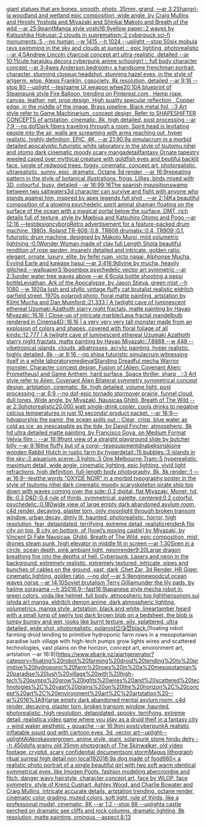 [giant statues that are bones, smooth, photo, 35mm, grand, —ar 3:2](https://www.ebank.nz/aiartgenerator?category=giant%20statues%20that%20are%20bones%2C%20smooth%2C%20photo%2C%2035mm%2C%20grand%2C%20%E2%80%94ar%203%3A2)[Shangri-la woodland and wetland,epic composition, wide angle, by Craig Mullins and Hiroshi Yoshida and Miyazaki and Shinkai Makoto and Breath of the wild --ar 25:9](https://www.ebank.nz/aiartgenerator?category=Shangri-la%20woodland%20and%20wetland%2Cepic%20composition%2C%20wide%20angle%2C%20by%20Craig%20Mullins%20and%20Hiroshi%20Yoshida%20and%20Miyazaki%20and%20Shinkai%20Makoto%20and%20Breath%20of%20the%20wild%20--ar%2025%3A9)[paint](https://www.ebank.nz/aiartgenerator?category=paint)[Manga style yoshi](https://www.ebank.nz/aiartgenerator?category=Manga%20style%20yoshi)[16:9](https://www.ebank.nz/aiartgenerator?category=16%3A9)[yellow paper::2 waves by Katsushika Hokusai::2 clouds in suprematism::2 cyberpuck sci-fi monuments::5 --no human --w 1415 --h 1024 --uplight --stop 50](https://www.ebank.nz/aiartgenerator?category=yellow%20paper%3A%3A2%20waves%20by%20Katsushika%20Hokusai%3A%3A2%20clouds%20in%20suprematism%3A%3A2%20cyberpuck%20sci-fi%20monuments%3A%3A5%20--no%20human%20--w%201415%20--h%201024%20--uplight%20--stop%2050)[six mobula rays swimming in the sky and clouds at sunset :: epic lighting, photorealistic --ar 4:5](https://www.ebank.nz/aiartgenerator?category=six%20mobula%20rays%20swimming%20in%20the%20sky%20and%20clouds%20at%20sunset%20%3A%3A%20epic%20lighting%2C%20photorealistic%20--ar%204%3A5)[Andrew Lincoln charcoal concept art ultra-realistic, detailed --ar 10:11](https://www.ebank.nz/aiartgenerator?category=Andrew%20Lincoln%20charcoal%20concept%20art%20ultra-realistic%2C%20detailed%20--ar%2010%3A11)[cute harajuku decora cyberpunk anime schoolgirl :: full body character concept --ar 3:4](https://www.ebank.nz/aiartgenerator?category=cute%20harajuku%20decora%20cyberpunk%20anime%20schoolgirl%20%3A%3A%20full%20body%20character%20concept%20--ar%203%3A4)[wes Anderson bedroom](https://www.ebank.nz/aiartgenerator?category=wes%20Anderson%20bedroom)[< a handsome frenchman portrait, character, stunning closeup headshot, stunning hazel eyes, in the style of artgerm, wlop, Alexis Franklin, cgsociety, 8k resolution, detailed --ar 9:16 --stop 80 --uplight --test](https://www.ebank.nz/aiartgenerator?category=%3C%20a%20handsome%20frenchman%20portrait%2C%20character%2C%20stunning%20closeup%20headshot%2C%20stunning%20hazel%20eyes%2C%20in%20the%20style%20of%20artgerm%2C%20wlop%2C%20Alexis%20Franklin%2C%20cgsociety%2C%208k%20resolution%2C%20detailed%20--ar%209%3A16%20--stop%2080%20--uplight%20--test)[game UI,weapon whee](https://www.ebank.nz/aiartgenerator?category=game%20UI%2Cweapon%20whee)[20:10](https://www.ebank.nz/aiartgenerator?category=20%3A10)[A blueprint of Steampunk style Fire Balloon,  trending on Pinterest.com  , Hemp rope, canvas, leather, net, prop design, High quality specular reflection , Copper  edge, in the middle of the image, Brass pipeline,  Black metal foil,  ::3  Art style refer to Game Machinarium.  concept design, Refer to SHAPESHIFTER CONCEPTS  of artstation, cinematic,  8k, high detailed,  post processing    --ar 7:9   --no dof](https://www.ebank.nz/aiartgenerator?category=A%20blueprint%20of%20Steampunk%20style%20Fire%20Balloon%2C%20%20trending%20on%20Pinterest.com%20%20%2C%20Hemp%20rope%2C%20canvas%2C%20leather%2C%20net%2C%20prop%20design%2C%20High%20quality%20specular%20reflection%20%2C%20Copper%20%20edge%2C%20in%20the%20middle%20of%20the%20image%2C%20Brass%20pipeline%2C%20%20Black%20metal%20foil%2C%20%20%3A%3A3%20%20Art%20style%20refer%20to%20Game%20Machinarium.%20%20concept%20design%2C%20Refer%20to%20SHAPESHIFTER%20CONCEPTS%20%20of%20artstation%2C%20cinematic%2C%20%208k%2C%20high%20detailed%2C%20%20post%20processing%20%20%20%20--ar%207%3A9%20%20%20--no%20dof)[Dark fibers traveling through a room, Spirit head is levitating people into the air, walls are screaming with arms reaching out,  hyper realistic, highly definition, EPIC, 4K, --ar 21:9](https://www.ebank.nz/aiartgenerator?category=Dark%20fibers%20traveling%20through%20a%20room%2C%20Spirit%20head%20is%20levitating%20people%20into%20the%20air%2C%20walls%20are%20screaming%20with%20arms%20reaching%20out%2C%20%20hyper%20realistic%2C%20highly%20definition%2C%20EPIC%2C%204K%2C%20--ar%2021%3A9)[0.9](https://www.ebank.nz/aiartgenerator?category=0.9)[a simulacrum in a morbid detailed apocalyptic futuristic white laboratory in the style of tsutomu nihei and otomo dark cinematic moody scary manga](https://www.ebank.nz/aiartgenerator?category=a%20simulacrum%20in%20a%20morbid%20detailed%20apocalyptic%20futuristic%20white%20laboratory%20in%20the%20style%20of%20tsutomu%20nihei%20and%20otomo%20dark%20cinematic%20moody%20scary%20manga)[detail](https://www.ebank.nz/aiartgenerator?category=detail)[fantasy Ornate tapestry jeweled caped over mythical creature with goldfish eyes and beutiful backlit face, jungle of redwood trees, foggy, cinematic, concept art, photorealistic, ultrarealistic, sunny, epic, dramatic, Octane 3d render, --ar 16:9](https://www.ebank.nz/aiartgenerator?category=fantasy%20Ornate%20tapestry%20jeweled%20caped%20over%20mythical%20creature%20with%20goldfish%20eyes%20and%20beutiful%20backlit%20face%2C%20jungle%20of%20redwood%20trees%2C%20foggy%2C%20cinematic%2C%20concept%20art%2C%20photorealistic%2C%20ultrarealistic%2C%20sunny%2C%20epic%2C%20dramatic%2C%20Octane%203d%20render%2C%20--ar%2016%3A9)[repeating pattern in the style of botanical illustrations, frogs, Lillies, birds mixed with 3D, colourful, busy, detailed --ar 16:9](https://www.ebank.nz/aiartgenerator?category=repeating%20pattern%20in%20the%20style%20of%20botanical%20illustrations%2C%20frogs%2C%20Lillies%2C%20birds%20mixed%20with%203D%2C%20colourful%2C%20busy%2C%20detailed%20--ar%2016%3A9)[9:16](https://www.ebank.nz/aiartgenerator?category=9%3A16)[The spanish inquisition](https://www.ebank.nz/aiartgenerator?category=The%20spanish%20inquisition)[swamp between two saltwaters](https://www.ebank.nz/aiartgenerator?category=swamp%20between%20two%20saltwaters)[3d character can survive and fight with anyone who stands against him, inspired by apex legends,full shot , —ar 2:1](https://www.ebank.nz/aiartgenerator?category=3d%20character%20can%20survive%20and%20fight%20with%20anyone%20who%20stands%20against%20him%2C%20inspired%20by%20apex%20legends%2Cfull%20shot%20%2C%20%E2%80%94ar%202%3A1)[4K](https://www.ebank.nz/aiartgenerator?category=4K)[a beautiful composition of a glowing psychedelic spirit animal shaman floating on the surface of the ocean with a magical portal below the surface, DMT,  rich details full of texture, style by Mœbius and Katsuhiro Otomo and Pogo —ar 12:16 —test](https://www.ebank.nz/aiartgenerator?category=a%20beautiful%20composition%20of%20a%20glowing%20psychedelic%20spirit%20animal%20shaman%20floating%20on%20the%20surface%20of%20the%20ocean%20with%20a%20magical%20portal%20below%20the%20surface%2C%20DMT%2C%20%20rich%20details%20full%20of%20texture%2C%20style%20by%20M%C5%93bius%20and%20Katsuhiro%20Otomo%20and%20Pogo%20%E2%80%94ar%2012%3A16%20%E2%80%94test)[design](https://www.ebank.nz/aiartgenerator?category=design)[cyborg](https://www.ebank.nz/aiartgenerator?category=cyborg)[Retro advertisement for a feature-packed drum machine, 1980s, Roland TR-808::0.8, TR606 drumatix::0.4, TR909::0.1, futuristic drum machine, designed by Makoto Muroi, mild volumetric lightning -0.1](https://www.ebank.nz/aiartgenerator?category=Retro%20advertisement%20for%20a%20feature-packed%20drum%20machine%2C%201980s%2C%20Roland%20TR-808%3A%3A0.8%2C%20TR606%20drumatix%3A%3A0.4%2C%20TR909%3A%3A0.1%2C%20futuristic%20drum%20machine%2C%20designed%20by%20Makoto%20Muroi%2C%20mild%20volumetric%20lightning%20-0.1)[Wonder Woman,made of clay,full Length Shot](https://www.ebank.nz/aiartgenerator?category=Wonder%20Woman%2Cmade%20of%20clay%2Cfull%20Length%20Shot)[a beautiful rendition of rose garden, insanely detailed and intricate, golden ratio, elegant, ornate, luxury, elite, by feifei ruan, victo nagai, Alphonse Mucha, Eyvind Earle and kawase hasui —ar 3:4](https://www.ebank.nz/aiartgenerator?category=a%20beautiful%20rendition%20of%20rose%20garden%2C%20insanely%20detailed%20and%20intricate%2C%20golden%20ratio%2C%20elegant%2C%20ornate%2C%20luxury%2C%20elite%2C%20by%20feifei%20ruan%2C%20victo%20nagai%2C%20Alphonse%20Mucha%2C%20Eyvind%20Earle%20and%20kawase%20hasui%20%E2%80%94ar%203%3A4)[16:9](https://www.ebank.nz/aiartgenerator?category=16%3A9)[divine by mucha, heavily glitched --wallpaper](https://www.ebank.nz/aiartgenerator?category=divine%20by%20mucha%2C%20heavily%20glitched%20--wallpaper)[3:1](https://www.ebank.nz/aiartgenerator?category=3%3A1)[boombox psychedelic vector art symmetric --ar 2:3](https://www.ebank.nz/aiartgenerator?category=boombox%20psychedelic%20vector%20art%20symmetric%20--ar%202%3A3)[under water tree waves above —ar 4:6](https://www.ebank.nz/aiartgenerator?category=under%20water%20tree%20waves%20above%20%E2%80%94ar%204%3A6)[cola bottle shooting a pepsi bottle](https://www.ebank.nz/aiartgenerator?category=cola%20bottle%20shooting%20a%20pepsi%20bottle)[Leviathan, Ark of the Apocalypse, by Jason Stieva, green mist --h 1080 --w 1920](https://www.ebank.nz/aiartgenerator?category=Leviathan%2C%20Ark%20of%20the%20Apocalypse%2C%20by%20Jason%20Stieva%2C%20green%20mist%20--h%201080%20--w%201920)[a lush and idyllic vintage fluffy cat brutalist realistic eldritch garfield street, 1970s polaroid photo, floral matte painting, artstation by Klimt Mucha and Dan Mumford::21.333 | A twilight cave of luminescent ethereal Uzumaki Azathoth starry night fractals, matte painting by Hayao Miyazaki::16.16 | Close-up of intricate marble/Lava fractal mandelbulb rendered in Cinema4D::16.16 | a very very very tall monster made from an explosion of colors and shapes, covered with floral foliage of all kinds::12.777 | A twilight cave of luminescent ethereal Uzumaki Azathoth starry night fractals, matte painting by Hayao Miyazaki::7.8888 --w 448 --vibe](https://www.ebank.nz/aiartgenerator?category=a%20lush%20and%20idyllic%20vintage%20fluffy%20cat%20brutalist%20realistic%20eldritch%20garfield%20street%2C%201970s%20polaroid%20photo%2C%20floral%20matte%20painting%2C%20artstation%20by%20Klimt%20Mucha%20and%20Dan%20Mumford%3A%3A21.333%20%7C%20A%20twilight%20cave%20of%20luminescent%20ethereal%20Uzumaki%20Azathoth%20starry%20night%20fractals%2C%20matte%20painting%20by%20Hayao%20Miyazaki%3A%3A16.16%20%7C%20Close-up%20of%20intricate%20marble/Lava%20fractal%20mandelbulb%20rendered%20in%20Cinema4D%3A%3A16.16%20%7C%20a%20very%20very%20very%20tall%20monster%20made%20from%20an%20explosion%20of%20colors%20and%20shapes%2C%20covered%20with%20floral%20foliage%20of%20all%20kinds%3A%3A12.777%20%7C%20A%20twilight%20cave%20of%20luminescent%20ethereal%20Uzumaki%20Azathoth%20starry%20night%20fractals%2C%20matte%20painting%20by%20Hayao%20Miyazaki%3A%3A7.8888%20--w%20448%20--vibe)[tropical islands, clouds, albatrosses, acrylic painting, hyper realistic, highly detailed, 8k --ar 9:16 --no ship](https://www.ebank.nz/aiartgenerator?category=tropical%20islands%2C%20clouds%2C%20albatrosses%2C%20acrylic%20painting%2C%20hyper%20realistic%2C%20highly%20detailed%2C%208k%20--ar%209%3A16%20--no%20ship)[a futuristic simulacrum witnessing itself in a white laboratory](https://www.ebank.nz/aiartgenerator?category=a%20futuristic%20simulacrum%20witnessing%20itself%20in%20a%20white%20laboratory)[medieval](https://www.ebank.nz/aiartgenerator?category=medieval)[Standing Dreadful mecha Warrior monster, Character concept design, Fusion of [Alien: Covenant Alien: Prometheus] and Game Anthem, hard surface, Space thriller, sharp , ::3  Art style refer to Alien: Covenant Alien   Bilateral symmetry       symmetrical   concept design,  artstation, cinematic,  8k, high detailed,  volume light,  post processing    --ar 6:9   --no dof](https://www.ebank.nz/aiartgenerator?category=Standing%20Dreadful%20mecha%20Warrior%20monster%2C%20Character%20concept%20design%2C%20Fusion%20of%20%5BAlien%3A%20Covenant%20Alien%3A%20Prometheus%5D%20and%20Game%20Anthem%2C%20hard%20surface%2C%20Space%20thriller%2C%20sharp%20%2C%20%3A%3A3%20%20Art%20style%20refer%20to%20Alien%3A%20Covenant%20Alien%20%20%20Bilateral%20symmetry%20%20%20%20%20%20%20symmetrical%20%20%20concept%20design%2C%20%20artstation%2C%20cinematic%2C%20%208k%2C%20high%20detailed%2C%20%20volume%20light%2C%20%20post%20processing%20%20%20%20--ar%206%3A9%20%20%20--no%20dof)[-](https://www.ebank.nz/aiartgenerator?category=-)[epic tornado stormover prairie, funnel cloud, dull tones, Wide angle, by Miyazaki, Nausicaa Ghibli, Breath of The Wild --ar 2:3](https://www.ebank.nz/aiartgenerator?category=epic%20tornado%20stormover%20prairie%2C%20funnel%20cloud%2C%20dull%20tones%2C%20Wide%20angle%2C%20by%20Miyazaki%2C%20Nausicaa%20Ghibli%2C%20Breath%20of%20The%20Wild%20--ar%202%3A3)[photorealistic](https://www.ebank.nz/aiartgenerator?category=photorealistic)[20,000 watt single-drink cooler.  cools drinks to negative celcius temperatures in just 10 seconds!  product packet.  --ar 16:9](https://www.ebank.nz/aiartgenerator?category=20%2C000%20watt%20single-drink%20cooler.%20%20cools%20drinks%20to%20negative%20celcius%20temperatures%20in%20just%2010%20seconds%21%20%20product%20packet.%20%20--ar%2016%3A9)[—hd](https://www.ebank.nz/aiartgenerator?category=%E2%80%94hd)[vapor](https://www.ebank.nz/aiartgenerator?category=vapor)[ship the pamir, the ocean spills out :: Clear, crisp, blue water as cold as ice, as inescapable as the tide, by David Fincher, atmospheric, 8k hd ultra detailed matte painting, by Francisco Goya, on Medium Format Velvia film :: --ar 16:9](https://www.ebank.nz/aiartgenerator?category=ship%20the%20pamir%2C%20the%20ocean%20spills%20out%20%3A%3A%20Clear%2C%20crisp%2C%20blue%20water%20as%20cold%20as%20ice%2C%20as%20inescapable%20as%20the%20tide%2C%20by%20David%20Fincher%2C%20atmospheric%2C%208k%20hd%20ultra%20detailed%20matte%20painting%2C%20by%20Francisco%20Goya%2C%20on%20Medium%20Format%20Velvia%20film%20%3A%3A%20--ar%2016%3A9)[front view of a straight playground slide by butcher billy —ar 9:16](https://www.ebank.nz/aiartgenerator?category=front%20view%20of%20a%20straight%20playground%20slide%20by%20butcher%20billy%20%E2%80%94ar%209%3A16)[the fluffy but of a corgi](https://www.ebank.nz/aiartgenerator?category=the%20fluffy%20but%20of%20a%20corgi)[--tes](https://www.ebank.nz/aiartgenerator?category=--tes)[equipment](https://www.ebank.nz/aiartgenerator?category=equipment)[dna](https://www.ebank.nz/aiartgenerator?category=dna)[beksinski](https://www.ebank.nz/aiartgenerator?category=beksinski)[one wooden Rabbit Hutch in rustic farm by hyperdetail::15 bubbles::3 islands in the sky::3 aquarium scene::3 lights::3 One Melbourne Tram::5 hyperealistic, maximum detail, wide angle, cinematic lighting, epic lighting, vivid light refractions, high definition, full-length body photography, 8k, 8k render::1 —ar 16:9](https://www.ebank.nz/aiartgenerator?category=one%20wooden%20Rabbit%20Hutch%20in%20rustic%20farm%20by%20hyperdetail%3A%3A15%20bubbles%3A%3A3%20islands%20in%20the%20sky%3A%3A3%20aquarium%20scene%3A%3A3%20lights%3A%3A3%20One%20Melbourne%20Tram%3A%3A5%20hyperealistic%2C%20maximum%20detail%2C%20wide%20angle%2C%20cinematic%20lighting%2C%20epic%20lighting%2C%20vivid%20light%20refractions%2C%20high%20definition%2C%20full-length%20body%20photography%2C%208k%2C%208k%20render%3A%3A1%20%E2%80%94ar%2016%3A9)[--test](https://www.ebank.nz/aiartgenerator?category=--test)[the words "OXYDE NOIR" in a morbid typography poster in the style of tsutomu nihei dark cinematic moody scary](https://www.ebank.nz/aiartgenerator?category=the%20words%20%22OXYDE%20NOIR%22%20in%20a%20morbid%20typography%20poster%20in%20the%20style%20of%20tsutomu%20nihei%20dark%20cinematic%20moody%20scary)[skeleton pirate ship top down with waves coming over the side::0.3 digital, flat Miyazaki, Monet, hd, 8k::0.3 D&D::0.4 rule of thirds, symmetrical, palette, centered:0.2 colorful, psychedelic::0.1](https://www.ebank.nz/aiartgenerator?category=skeleton%20pirate%20ship%20top%20down%20with%20waves%20coming%20over%20the%20side%3A%3A0.3%20digital%2C%20flat%20Miyazaki%2C%20Monet%2C%20hd%2C%208k%3A%3A0.3%20D%26D%3A%3A0.4%20rule%20of%20thirds%2C%20symmetrical%2C%20palette%2C%20centered%3A0.2%20colorful%2C%20psychedelic%3A%3A0.1)[80](https://www.ebank.nz/aiartgenerator?category=80)[wide view of large empty dark abandoned asylum room, c4d render, decaying, plaster torn, only moonlight through broken transom window, urban decay, dimly lit,  haunted, photorealistic, horror, high resolution, fear, delapidated, terrifying, extreme detail, realistic](https://www.ebank.nz/aiartgenerator?category=wide%20view%20of%20large%20empty%20dark%20abandoned%20asylum%20room%2C%20c4d%20render%2C%20decaying%2C%20plaster%20torn%2C%20only%20moonlight%20through%20broken%20transom%20window%2C%20urban%20decay%2C%20dimly%20lit%2C%20%20haunted%2C%20photorealistic%2C%20horror%2C%20high%20resolution%2C%20fear%2C%20delapidated%2C%20terrifying%2C%20extreme%20detail%2C%20realistic)[render](https://www.ebank.nz/aiartgenerator?category=render)[A flip city on top, B city on bottom, of [howl’s moving castle] by Miyazaki, by Vincent Di Fate Nausicaa, Ghibli, Breath of The Wild, epic composition, mist, drones steam punk, high elevator in middle fit in screen —ar 1:30](https://www.ebank.nz/aiartgenerator?category=A%20flip%20city%20on%20top%2C%20B%20city%20on%20bottom%2C%20of%20%5Bhowl%E2%80%99s%20moving%20castle%5D%20by%20Miyazaki%2C%20by%20Vincent%20Di%20Fate%20Nausicaa%2C%20Ghibli%2C%20Breath%20of%20The%20Wild%2C%20epic%20composition%2C%20mist%2C%20drones%20steam%20punk%2C%20high%20elevator%20in%20middle%20fit%20in%20screen%20%E2%80%94ar%201%3A30)[Siren in a circle, ocean depth, pink ambiant light, neon](https://www.ebank.nz/aiartgenerator?category=Siren%20in%20a%20circle%2C%20ocean%20depth%2C%20pink%20ambiant%20light%2C%20neon)[render](https://www.ebank.nz/aiartgenerator?category=render)[9:20](https://www.ebank.nz/aiartgenerator?category=9%3A20)[Large dragon breathing fire into the depths of hell. Cyberpunk, Lasers and neon in the background, extremely realistic, extremely textured, intricate, pipes and bunches of cables on the ground, vast, dark ,Chet Zar, 3d Render, HR Giger, cinematic lighting, golden ratio,  —no dof —ar 5:9](https://www.ebank.nz/aiartgenerator?category=Large%20dragon%20breathing%20fire%20into%20the%20depths%20of%20hell.%20Cyberpunk%2C%20Lasers%20and%20neon%20in%20the%20background%2C%20extremely%20realistic%2C%20extremely%20textured%2C%20intricate%2C%20pipes%20and%20bunches%20of%20cables%20on%20the%20ground%2C%20vast%2C%20dark%20%2CChet%20Zar%2C%203d%20Render%2C%20HR%20Giger%2C%20cinematic%20lighting%2C%20golden%20ratio%2C%20%20%E2%80%94no%20dof%20%E2%80%94ar%205%3A9)[engine](https://www.ebank.nz/aiartgenerator?category=engine)[woodcut ocean waves norse --ar 14:10](https://www.ebank.nz/aiartgenerator?category=woodcut%20ocean%20waves%20norse%20--ar%2014%3A10)[Soviet brutalism Terry Gilliam](https://www.ebank.nz/aiartgenerator?category=Soviet%20brutalism%20Terry%20Gilliam)[under the lily pads, by hajime sorayama —h 350](https://www.ebank.nz/aiartgenerator?category=under%20the%20lily%20pads%2C%20by%20hajime%20sorayama%20%E2%80%94h%20350)[16:9](https://www.ebank.nz/aiartgenerator?category=16%3A9)[--fast](https://www.ebank.nz/aiartgenerator?category=--fast)[16:9](https://www.ebank.nz/aiartgenerator?category=16%3A9)[japanese style mecha robot in, green colors, yoda like helmet, full body, atmopsheric top light](https://www.ebank.nz/aiartgenerator?category=japanese%20style%20mecha%20robot%20in%2C%20green%20colors%2C%20yoda%20like%20helmet%2C%20full%20body%2C%20atmopsheric%20top%20light)[henson](https://www.ebank.nz/aiartgenerator?category=henson)[oni,sui ishida art manga, eldritch demon anime ,dark atmospheric lighting, volumetrics, manga style, artstation, black and white, lineart](https://www.ebank.nz/aiartgenerator?category=oni%2Csui%20ishida%20art%20manga%2C%20eldritch%20demon%20anime%20%2Cdark%20atmospheric%20lighting%2C%20volumetrics%2C%20manga%20style%2C%20artstation%2C%20black%20and%20white%2C%20lineart)[amber heard with a small lump of swirly  top dark brown blob on a bedsheet, the blob is lumpy bumpy and wet, looks like burnt texture, oily, splattered, ultra detailed, wide shot, photorealistic, polaroid](https://www.ebank.nz/aiartgenerator?category=amber%20heard%20with%20a%20small%20lump%20of%20swirly%20%20top%20dark%20brown%20blob%20on%20a%20bedsheet%2C%20the%20blob%20is%20lumpy%20bumpy%20and%20wet%2C%20looks%20like%20burnt%20texture%2C%20oily%2C%20splattered%2C%20ultra%20detailed%2C%20wide%20shot%2C%20photorealistic%2C%20polaroid)[😉😘😈](https://www.ebank.nz/aiartgenerator?category=%F0%9F%98%89%F0%9F%98%98%F0%9F%98%88)[black.](https://www.ebank.nz/aiartgenerator?category=black.)[floating robot farming droid tending to primitive hydroponic farm rows in a mesopotamian paradise lush village with high-tech pumps grow lights wires and scattered technologies, vast plains on the horizon, concept art, environment art, artstation --ar 16:9](https://www.ebank.nz/aiartgenerator?category=floating%20robot%20farming%20droid%20tending%20to%20primitive%20hydroponic%20farm%20rows%20in%20a%20mesopotamian%20paradise%20lush%20village%20with%20high-tech%20pumps%20grow%20lights%20wires%20and%20scattered%20technologies%2C%20vast%20plains%20on%20the%20horizon%2C%20concept%20art%2C%20environment%20art%2C%20artstation%20--ar%2016%3A9)[large empty dark abandoned mental asylum room, c4d render, decaying, plaster torn, broken transom window, haunted, photorealistic, high resolution, delapidated, spooky, terrifying, extreme detail, realistic](https://www.ebank.nz/aiartgenerator?category=large%20empty%20dark%20abandoned%20mental%20asylum%20room%2C%20c4d%20render%2C%20decaying%2C%20plaster%20torn%2C%20broken%20transom%20window%2C%20haunted%2C%20photorealistic%2C%20high%20resolution%2C%20delapidated%2C%20spooky%2C%20terrifying%2C%20extreme%20detail%2C%20realistic)[a video game where you play as a druid theif in a fantasy city + wind waker aesthetic + gouache --ar 16:9](https://www.ebank.nz/aiartgenerator?category=a%20video%20game%20where%20you%20play%20as%20a%20druid%20theif%20in%20a%20fantasy%20city%20%2B%20wind%20waker%20aesthetic%20%2B%20gouache%20--ar%2016%3A9)[oni,postcyberpunk](https://www.ebank.nz/aiartgenerator?category=oni%2Cpostcyberpunk)[A realistic inflatable squid god with cartoon eyes ,3d ,vector art](https://www.ebank.nz/aiartgenerator?category=A%20realistic%20inflatable%20squid%20god%20with%20cartoon%20eyes%20%2C3d%20%2Cvector%20art)[--uplight](https://www.ebank.nz/aiartgenerator?category=--uplight)[--uplight](https://www.ebank.nz/aiartgenerator?category=--uplight)[AlAkroka](https://www.ebank.nz/aiartgenerator?category=AlAkroka)[overgrown, anime style, giant, solarpunk stone hindu deity   --h 450](https://www.ebank.nz/aiartgenerator?category=overgrown%2C%20anime%20style%2C%20giant%2C%20solarpunk%20stone%20hindu%20deity%20%20%20--h%20450)[dof](https://www.ebank.nz/aiartgenerator?category=dof)[a grainy old 35mm photograph of The Skinwalker, old video footage, cryptid, scary confidential documents](https://www.ebank.nz/aiartgenerator?category=a%20grainy%20old%2035mm%20photograph%20of%20The%20Skinwalker%2C%20old%20video%20footage%2C%20cryptid%2C%20scary%20confidential%20documents)[oni,storm](https://www.ebank.nz/aiartgenerator?category=oni%2Cstorm)[Magus lithograph ritual surreal high detail non local](https://www.ebank.nz/aiartgenerator?category=Magus%20lithograph%20ritual%20surreal%20high%20detail%20non%20local)[1920](https://www.ebank.nz/aiartgenerator?category=1920)[16:9](https://www.ebank.nz/aiartgenerator?category=16%3A9)[a dog made of food](https://www.ebank.nz/aiartgenerator?category=a%20dog%20made%20of%20food)[960](https://www.ebank.nz/aiartgenerator?category=960)[< a realistic photo portrait of a single beautiful girl with two soft warm identical symmetrical eyes, like Imogen Poots, fashion modeling abercrombie and fitch, danger wavy hairstyle, character concept art, face by WLOP, face symmetry, style of Krenz Cushart, Ashley Wood, and Charlie Bowater and Craig Mullins, intricate accurate details, artstation trending, octane render, cinematic color grading, muted colors, soft light, rule of thirds, like a professional model, cinematic, 8K --ar 1:2 --stop 88 --uplight](https://www.ebank.nz/aiartgenerator?category=%3C%20a%20realistic%20photo%20portrait%20of%20a%20single%20beautiful%20girl%20with%20two%20soft%20warm%20identical%20symmetrical%20eyes%2C%20like%20Imogen%20Poots%2C%20fashion%20modeling%20abercrombie%20and%20fitch%2C%20danger%20wavy%20hairstyle%2C%20character%20concept%20art%2C%20face%20by%20WLOP%2C%20face%20symmetry%2C%20style%20of%20Krenz%20Cushart%2C%20Ashley%20Wood%2C%20and%20Charlie%20Bowater%20and%20Craig%20Mullins%2C%20intricate%20accurate%20details%2C%20artstation%20trending%2C%20octane%20render%2C%20cinematic%20color%20grading%2C%20muted%20colors%2C%20soft%20light%2C%20rule%20of%20thirds%2C%20like%20a%20professional%20model%2C%20cinematic%2C%208K%20--ar%201%3A2%20--stop%2088%20--uplight)[a castle perched on dramatic see cliffs and rock columns, dramatic lighting, 8k resolution, matte painting, ominous --aspect 8:13](https://www.ebank.nz/aiartgenerator?category=a%20castle%20perched%20on%20dramatic%20see%20cliffs%20and%20rock%20columns%2C%20dramatic%20lighting%2C%208k%20resolution%2C%20matte%20painting%2C%20ominous%20--aspect%208%3A13)